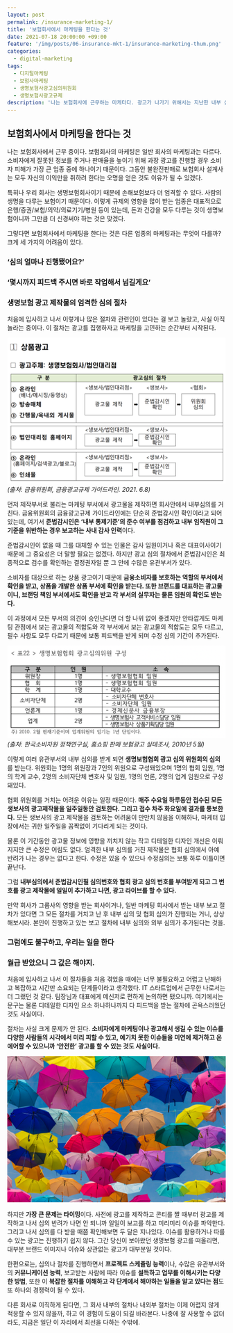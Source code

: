 ```yaml
---
layout: post
permalink: /insurance-marketing-1/
title: '보험회사에서 마케팅을 한다는 것'
date: 2021-07-18 20:00:00 +09:00
feature: '/img/posts/06-insurance-mkt-1/insurance-marketing-thum.png'
categories:
  - digital-marketing
tags:
  - 디지털마케팅
  - 보험사마케팅
  - 생명보험사광고심의위원회
  - 생명보험사광고규제
description: '나는 보험회사에 근무하는 마케터다. 광고가 나가기 위해서는 지난한 내부 심의와 외부 심의를 거친다. 결국 이 모든 건 불완전판매로부터 당신을 구하기 위한 우리의 최소이자 최대의 노력이다.'
---
```


## 보험회사에서 마케팅을 한다는 것


나는 보험회사에서 근무 중이다. 보험회사의 마케팅은 일반 회사의 마케팅과는 다르다. 소비자에게 잘못된 정보를 주거나 판매율을 높이기 위해 과장 광고를 진행할 경우 소비자 피해가 가장 큰 업종 중에 하나이기 때문이다. 그동안 불완전판매로 보험회사 설계사는 모두 자신의 이익만을 취하려 한다는 오명을 얻은 것도 이유가 될 수 있겠다.

특히나 우리 회사는 생명보험회사이기 때문에 손해보험보다 더 엄격할 수 있다. 사람의 생명을 다루는 보험이기 때문이다. 이렇게 규제의 영향을 많이 받는 업종은 대표적으로 은행/증권/보험/의약/의료기기/병원 등이 있는데, 돈과 건강을 모두 다루는 것이 생명보험이니까 그만큼 더 신경써야 하는 것은 맞겠다.

그렇다면 보험회사에서 마케팅을 한다는 것은 다른 업종의 마케팅과는 무엇이 다를까? 크게 세 가지의 어려움이 있다.


### ‘심의 얼마나 진행됐어요?’
### ‘몇시까지 피드백 주시면 바로 작업해서 넘길게요’
### 생명보험 광고 제작물의 엄격한 심의 절차

처음에 입사하고 나서 이렇게나 많은 절차와 관련인이 있다는 걸 보고 놀랐고, 사실 아직 놀라는 중이다. 이 절차는 광고를 집행하자고 마케팅을 고민하는 순간부터 시작된다.

![insurance-marketing-deliberation](/img/posts/06-insurance-mkt-1/insurance-marketing-deliberation.png)
*(출처: 금융위원회, 금융광고규제 가이드라인. 2021. 6.8)*

먼저 제작부서로 불리는 마케팅 부서에서 광고물을 제작하면 회사안에서 내부심의를 거친다. 금융위원회의 금융광고규제 가이드라인에는 단순히 준법감시인 확인이라고 되어있는데, 여기서 **준법감시인은 ‘내부 통제기준’의 준수 여부를 점검하고 내부 임직원이 그 기준을 위반하는 경우 보고하는 사내 감사 인력**이다.

준법감시인이 없을 때 그를 대체할 수 있는 인물은 감사 임원이거나 혹은 대표이사이기 때문에 그 중요성은 더 말할 필요는 없겠다. 하지만 광고 심의 절차에서 준법감시인은 최종적으로 검수를 확인하는 결정권자일 뿐 그 안에 수많은 유관부서가 있다.

소비자를 대상으로 하는 상품 광고이기 때문에 **금융소비자를 보호하는 역할의 부서에서 확인을 받고, 상품을 개발한 상품 부서에 확인을 받는다. 또한 브랜드를 대표하는 광고물이니, 브랜딩 책임 부서에서도 확인을 받고 각 부서의 실무자는 물론 임원의 확인도 받는다.**

이 과정에서 모든 부서의 의견이 승인난다면 더 할 나위 없이 좋겠지만 안타깝게도 마케팅 관점에서 보는 광고물의 적합도와 각 부서에서 보는 광고물의 적합도는 모두 다르고, 필수 사항도 모두 다르기 때문에 보통 피드백을 받게 되며 수정 심의 기간이 추가된다.

![insurance-marketing-deliberation-council](/img/posts/06-insurance-mkt-1/insurance-marketing-deliberation-council.png)
*(출처: 한국소비자원 정책연구실, 홈쇼핑 판매 보험광고 실태조사, 2010년 5월)*

이렇게 여러 유관부서의 내부 심의를 받게 되면 **생명보험협회 광고 심의 위원회의 심의**를 받는다. 위원회는 1명의 위원장과 7인의 위원으로 구성돼있으며 1명의 협회 임원, 1명의 학계 교수, 2명의 소비자단체 변호사 및 임원, 1명의 언론, 2명의 업계 임원으로 구성돼있다.

협회 위원회를 거치는 어려운 이유는 일정 때문이다. **매주 수요일 하루동안 접수된 모든 생보사의 광고제작물을 일주일동안 검토한다. 그리고 접수 차주 화요일에 결과를 통보한다.** 모든 생보사의 광고 제작물을 검토하는 어려움이 만만치 않음을 이해하나, 마케터 입장에서는 귀한 일주일을 꼼짝없이 기다리게 되는 것이다.

물론 이 기간동안 광고물 정보에 영향을 끼치지 않는 작고 디테일한 디자인 개선은 이뤄지지만 큰 수정은 어림도 없다. 엄격한 내부 심의를 거친 제작물은 협회 심의에서 아예 반려가 나는 경우는 없다고 한다. 수정은 있을 수 있으나 수정심의는 보통 하루 이틀이면 끝난다.

그럼 **내부심의에서 준법감시인필 심의번호와 협회 광고 심의 번호를 부여받게 되고 그 번호를 광고 제작물에 일일이 추가하고 나면, 광고 라이브를 할 수 있다.**

만약 회사가 그룹사의 영향을 받는 회사이거나, 일반 마케팅 회사에서 받는 내부 보고 절차가 있다면 그 모든 절차를 거치고 난 후 내부 심의 및 협회 심의가 진행되는 거니, 상상해보시라. 본인이 진행하고 있는 보고 절차에 내부 심의와 외부 심의가 추가된다는 것을.


### 그럼에도 불구하고, 우리는 일을 한다
### 월급 받았으니 그 값은 해야지.


처음에 입사하고 나서 이 절차들을 처음 겪었을 때에는 너무 불필요하고 어렵고 난해하고 복잡하고 시간만 소요되는 단계들이라고 생각했다. IT 스타트업에서 근무한 나로서는 더 그랬던 것 같다. 팀장님과 대표에게 메신저로 편하게 논의하면 됐으니까. 여기에서는 문구는 물론 디테일한 디자인 요소 하나하나까지 다 피드백을 받는 절차에 곤욕스러웠던 것도 사실이다.

절차는 사실 크게 문제가 안 된다. **소비자에게 마케팅이나 광고해서 생길 수 있는 이슈를 다양한 사람들의 시각에서 미리 피할 수 있고, 예기치 못한 이슈들을 미연에 제거하고 온에어할 수 있으니까 ‘안전한’ 광고를 할 수 있는 것도 사실이다.**


![insurance-mkt](/img/posts/06-insurance-mkt-1/insurance-marketing.jpg)


하지만 **가장 큰 문제는 타이밍**이다. 사전에 광고를 제작하고 콘티를 짤 때부터 광고를 제작하고 나서 심의 반려가 나면 안 되니까 일일이 보고를 하고 미리미리 이슈를 파악한다. 그리고 나서 심의를 다 받을 때쯤 확인해보면 두 달은 지나있다. 이슈를 활용하거나 따를 수 있는 광고는 진행하기 쉽지 않다. 그간 당신이 보아왔던 생명보험 광고를 떠올리면, 대부분 브랜드 이미지나 이슈와 상관없는 광고가 대부분일 것이다.

한편으로는, 심의나 절차를 진행하면서 **프로젝트 스케쥴링 능력**이나, 수많은 유관부서와의 **커뮤니케이션 능력**, 보고받는 사람에 따라 이슈를 **설득하고 업무를 이해시키는 다양한 방법**, 또한 이 **복잡한 절차를 이해하고 각 단계에서 해야하는 일들을 알고 있다는 점**도 또 하나의 경쟁력이 될 수 있다.

다른 회사로 이직하게 된다면, 그 회사 내부의 절차나 내외부 절차는 이제 어렵지 않게 적응할 수 있지 않을까, 하고 이 경험이 도움이 되길 바라본다. 나중에 잘 사용할 수 없더라도, 지금은 일단 이 자리에서 최선을 다하는 수밖에.
